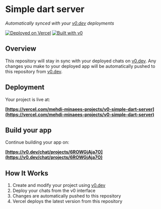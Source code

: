 # Simple dart server

*Automatically synced with your [v0.dev](https://v0.dev) deployments*

[![Deployed on Vercel](https://img.shields.io/badge/Deployed%20on-Vercel-black?style=for-the-badge&logo=vercel)](https://vercel.com/mehdi-minaees-projects/v0-simple-dart-server)
[![Built with v0](https://img.shields.io/badge/Built%20with-v0.dev-black?style=for-the-badge)](https://v0.dev/chat/projects/6ROWGjAja7O)

## Overview

This repository will stay in sync with your deployed chats on [v0.dev](https://v0.dev).
Any changes you make to your deployed app will be automatically pushed to this repository from [v0.dev](https://v0.dev).

## Deployment

Your project is live at:

**[https://vercel.com/mehdi-minaees-projects/v0-simple-dart-server](https://vercel.com/mehdi-minaees-projects/v0-simple-dart-server)**

## Build your app

Continue building your app on:

**[https://v0.dev/chat/projects/6ROWGjAja7O](https://v0.dev/chat/projects/6ROWGjAja7O)**

## How It Works

1. Create and modify your project using [v0.dev](https://v0.dev)
2. Deploy your chats from the v0 interface
3. Changes are automatically pushed to this repository
4. Vercel deploys the latest version from this repository
